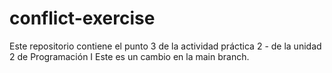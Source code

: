 # conflict-exercise
Este repositorio contiene el punto 3 de la actividad práctica 2 - de la unidad 2 de Programación I
Este es un cambio en la main branch.
